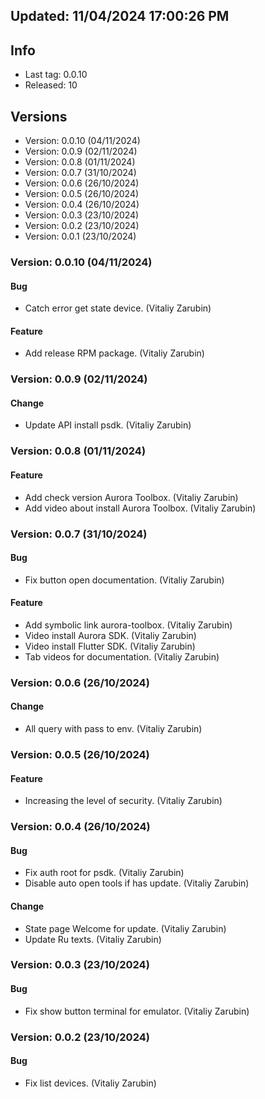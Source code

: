 ## Updated: 11/04/2024 17:00:26 PM

## Info

- Last tag: 0.0.10
- Released: 10

## Versions
- Version: 0.0.10 (04/11/2024)
- Version: 0.0.9 (02/11/2024)
- Version: 0.0.8 (01/11/2024)
- Version: 0.0.7 (31/10/2024)
- Version: 0.0.6 (26/10/2024)
- Version: 0.0.5 (26/10/2024)
- Version: 0.0.4 (26/10/2024)
- Version: 0.0.3 (23/10/2024)
- Version: 0.0.2 (23/10/2024)
- Version: 0.0.1 (23/10/2024)

### Version: 0.0.10 (04/11/2024)

#### Bug

- Catch error get state device. (Vitaliy Zarubin)

#### Feature

- Add release RPM package. (Vitaliy Zarubin)

### Version: 0.0.9 (02/11/2024)

#### Change

- Update API install psdk. (Vitaliy Zarubin)

### Version: 0.0.8 (01/11/2024)

#### Feature

- Add check version Aurora Toolbox. (Vitaliy Zarubin)
- Add video about install Aurora Toolbox. (Vitaliy Zarubin)

### Version: 0.0.7 (31/10/2024)

#### Bug

- Fix button open documentation. (Vitaliy Zarubin)

#### Feature

- Add symbolic link aurora-toolbox. (Vitaliy Zarubin)
- Video install Aurora SDK. (Vitaliy Zarubin)
- Video install Flutter SDK. (Vitaliy Zarubin)
- Tab videos for documentation. (Vitaliy Zarubin)

### Version: 0.0.6 (26/10/2024)

#### Change

- All query with pass to env. (Vitaliy Zarubin)

### Version: 0.0.5 (26/10/2024)

#### Feature

- Increasing the level of security. (Vitaliy Zarubin)

### Version: 0.0.4 (26/10/2024)

#### Bug

- Fix auth root for psdk. (Vitaliy Zarubin)
- Disable auto open tools if has update. (Vitaliy Zarubin)

#### Change

- State page Welcome for update. (Vitaliy Zarubin)
- Update Ru texts. (Vitaliy Zarubin)

### Version: 0.0.3 (23/10/2024)

#### Bug

- Fix show button terminal for emulator. (Vitaliy Zarubin)

### Version: 0.0.2 (23/10/2024)

#### Bug

- Fix list devices. (Vitaliy Zarubin)
